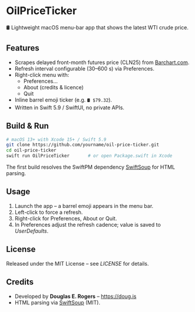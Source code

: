 # OilPriceTicker

🛢️ Lightweight macOS menu-bar app that shows the latest WTI crude price.

## Features

* Scrapes delayed front-month futures price (CLN25) from [Barchart.com](https://www.barchart.com/futures/quotes/CLN25).
* Refresh interval configurable (30–600 s) via Preferences.
* Right-click menu with:
  * Preferences…
  * About (credits & licence)
  * Quit
* Inline barrel emoji ticker (e.g. `🛢️ $79.32`).
* Written in Swift 5.9 / SwiftUI, no private APIs.

## Build & Run

```bash
# macOS 13+ with Xcode 15+ / Swift 5.9
git clone https://github.com/yourname/oil-price-ticker.git
cd oil-price-ticker
swift run OilPriceTicker       # or open Package.swift in Xcode
```

The first build resolves the SwiftPM dependency [SwiftSoup](https://github.com/scinfu/SwiftSoup) for HTML parsing.

## Usage

1. Launch the app – a barrel emoji appears in the menu bar.
2. Left-click to force a refresh.
3. Right-click for Preferences, About or Quit.
4. In Preferences adjust the refresh cadence; value is saved to *UserDefaults*.

## License

Released under the MIT License – see *LICENSE* for details.

## Credits

* Developed by **Douglas E. Rogers** – <https://doug.is>
* HTML parsing via [SwiftSoup](https://github.com/scinfu/SwiftSoup) (MIT). 